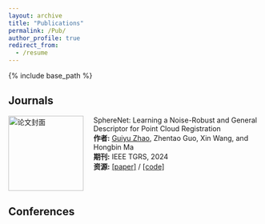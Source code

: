 ```yaml
---
layout: archive
title: "Publications"
permalink: /Pub/
author_profile: true
redirect_from:
  - /resume
---
```


{% include base_path %}

## Journals 
<div style="display: flex; align-items: flex-start;">
  <div style="flex: 1;">
    <img src="path_to_image.jpg" alt="论文封面" style="width: 150px;"/>
  </div>
  <div style="flex: 3; padding-left: 20px;">
    <strong></strong> SphereNet: Learning a Noise-Robust and General Descriptor for Point Cloud Registration<br/>
    <strong>作者:</strong> 
    <a href="link_to_liyuan_zhu_profile">Guiyu Zhao</a>, 
    Zhentao Guo, Xin Wang, and Hongbin Ma<br/>
    <strong>期刊:</strong> IEEE TGRS, 2024<br/>
    <strong>资源:</strong> 
    <a href="https://ieeexplore.ieee.org/document/10356130">[paper]</a> / 
    <a href="https://github.com/GuiyuZhao/SphereNet">[code]</a>
  </div>
</div>


## Conferences
